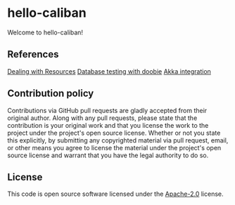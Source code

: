# hello-caliban #

Welcome to hello-caliban!


## References

[Dealing with Resources](https://blog.jdriven.com/2019/10/functional-dependency-injection-in-scala-using-zio-environments/)
[Database testing with doobie](https://blog.softwaremill.com/testing-doobie-programs-425517c1c295)
[Akka integration](https://medium.com/@ghostdogpr/combining-zio-and-akka-to-enable-distributed-fp-in-scala-61ffb81e3283)

## Contribution policy ##

Contributions via GitHub pull requests are gladly accepted from their original author. Along with
any pull requests, please state that the contribution is your original work and that you license
the work to the project under the project's open source license. Whether or not you state this
explicitly, by submitting any copyrighted material via pull request, email, or other means you
agree to license the material under the project's open source license and warrant that you have the
legal authority to do so.

## License ##

This code is open source software licensed under the
[Apache-2.0](http://www.apache.org/licenses/LICENSE-2.0) license.
